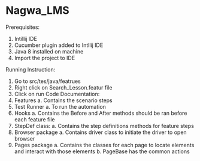 # Nagwa_LMS

Prerequisites:
1.	Intillij IDE
2.	Cucumber plugin added to Intllij IDE
3.	Java 8 installed on machine
4.	Import the project to IDE

Running Instruction:
1.	Go to src/tes/java/featrues
2.	Right click on Search_Lesson.featur file
3.	Click on run
Code Documentation:
1.	Features
a.	Contains the scenario steps
2.	Test Runner
a.	To run the automation
3.	Hooks
a.	Contains the Before and After methods should be ran before each feature file
4.	StepDef class:
a.	Contains the step definitions methods for feature steps
5.	Browser package
a.	Contains driver class to initiate the driver to open browser
6.	Pages package 
a.	Contains the classes for each page to locate elements and interact with those elements
b.	PageBase has the common actions 
